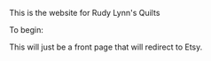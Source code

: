 This is the website for Rudy Lynn's Quilts

To begin:

This will just be a front page that will redirect to Etsy.
